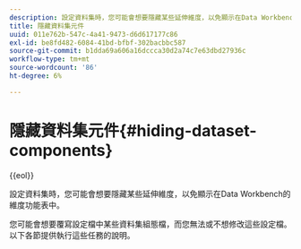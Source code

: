 ```yaml
---
description: 設定資料集時，您可能會想要隱藏某些延伸維度，以免顯示在Data Workbench的維度功能表中。
title: 隱藏資料集元件
uuid: 011e762b-547c-4a41-9473-d6d617177c86
exl-id: be8fd482-6084-41bd-bfbf-302bacbbc587
source-git-commit: b1dda69a606a16dccca30d2a74c7e63dbd27936c
workflow-type: tm+mt
source-wordcount: '86'
ht-degree: 6%

---
```


# 隱藏資料集元件{#hiding-dataset-components}

{{eol}}

設定資料集時，您可能會想要隱藏某些延伸維度，以免顯示在Data Workbench的維度功能表中。

您可能會想要覆寫設定檔中某些資料集組態檔，而您無法或不想修改這些設定檔。 以下各節提供執行這些任務的說明。
